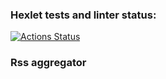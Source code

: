 ### Hexlet tests and linter status:
[![Actions Status](https://github.com/Asma-pixel/frontend-project-11/workflows/hexlet-check/badge.svg)](https://github.com/Asma-pixel/frontend-project-11/actions)

### Rss aggregator